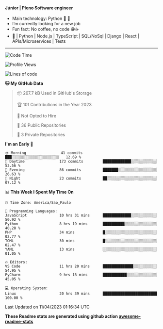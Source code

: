 #### Júnior | Pleno Software engineer 

- Main technology: Python 🐍 💖
- I’m currently looking for a new job
- Fun fact: No coffee, no code 😁☕
- 📖 | Python | Node.js | TypeScript | SQL/NoSql | Django | React | APIs/Microservices | Tests 
---
<!--START_SECTION:waka-->
![Code Time](http://img.shields.io/badge/Code%20Time-680%20hrs%2035%20mins-blue)

![Profile Views](http://img.shields.io/badge/Profile%20Views-0-blue)

![Lines of code](https://img.shields.io/badge/From%20Hello%20World%20I%27ve%20Written-10.6%20million%20lines%20of%20code-blue)

**🐱 My GitHub Data** 

> 📦 267.7 kB Used in GitHub's Storage 
 > 
> 🏆 101 Contributions in the Year 2023
 > 
> 🚫 Not Opted to Hire
 > 
> 📜 36 Public Repositories 
 > 
> 🔑 3 Private Repositories 
 > 
**I'm an Early 🐤** 

```text
🌞 Morning                41 commits          ███░░░░░░░░░░░░░░░░░░░░░░   12.69 % 
🌆 Daytime                173 commits         █████████████░░░░░░░░░░░░   53.56 % 
🌃 Evening                86 commits          ███████░░░░░░░░░░░░░░░░░░   26.63 % 
🌙 Night                  23 commits          ██░░░░░░░░░░░░░░░░░░░░░░░   07.12 % 
```


📊 **This Week I Spent My Time On** 

```text
🕑︎ Time Zone: America/Sao_Paulo

💬 Programming Languages: 
JavaScript               10 hrs 31 mins      █████████████░░░░░░░░░░░░   50.92 % 
Python                   8 hrs 19 mins       ██████████░░░░░░░░░░░░░░░   40.28 % 
PHP                      34 mins             █░░░░░░░░░░░░░░░░░░░░░░░░   02.77 % 
TOML                     30 mins             █░░░░░░░░░░░░░░░░░░░░░░░░   02.47 % 
YAML                     13 mins             ░░░░░░░░░░░░░░░░░░░░░░░░░   01.05 % 

🔥 Editors: 
VS Code                  11 hrs 20 mins      ██████████████░░░░░░░░░░░   54.95 % 
PyCharm                  9 hrs 18 mins       ███████████░░░░░░░░░░░░░░   45.05 % 

💻 Operating System: 
Linux                    20 hrs 39 mins      █████████████████████████   100.00 % 
```


 Last Updated on 11/04/2023 01:16:34 UTC
<!--END_SECTION:waka-->

**These Readme stats are generated using github action [awesome-readme-stats](https://github.com/anmol098/waka-readme-stats)**
